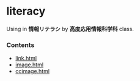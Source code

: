 # literacy
<p>Using in <b>情報リテラシ</b> by <b>高度応用情報科学科</b> class.</p>

<h3>Contents</h3>
<ul>
  <li><a href="https://my-84.github.io/literacy/link.html">link.html</a></li>
  <li><a href="https://my-84.github.io/literacy/image.html">image.html</a></li>
  <li><a href="https://my-84.github.io/literacy/ccimage.html">ccimage.html</a></li>
</ul>

<!--
<style>
h3 {
  height: 20px;
-->
